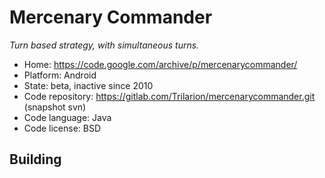 # Mercenary Commander

_Turn based strategy, with simultaneous turns._

- Home: https://code.google.com/archive/p/mercenarycommander/
- Platform: Android
- State: beta, inactive since 2010
- Code repository: https://gitlab.com/Trilarion/mercenarycommander.git (snapshot svn)
- Code language: Java
- Code license: BSD

## Building

